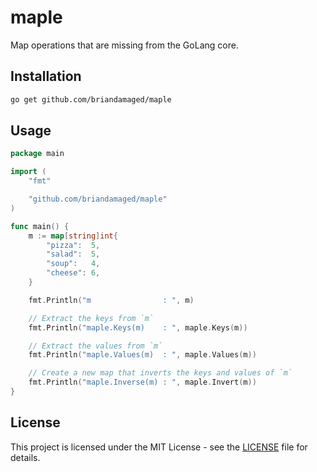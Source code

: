 # maple

Map operations that are missing from the GoLang core.

## Installation

```sh
go get github.com/briandamaged/maple
```

## Usage

```go
package main

import (
	"fmt"

	"github.com/briandamaged/maple"
)

func main() {
	m := map[string]int{
		"pizza":  5,
		"salad":  5,
		"soup":   4,
		"cheese": 6,
	}

	fmt.Println("m                : ", m)

	// Extract the keys from `m`
	fmt.Println("maple.Keys(m)    : ", maple.Keys(m))

	// Extract the values from `m`
	fmt.Println("maple.Values(m)  : ", maple.Values(m))

	// Create a new map that inverts the keys and values of `m`
	fmt.Println("maple.Inverse(m) : ", maple.Invert(m))
}
```

## License

This project is licensed under the MIT License - see the [LICENSE](LICENSE) file for details.

